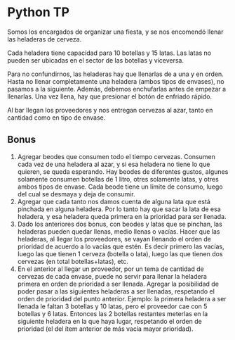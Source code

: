 # Python TP
Somos los encargados de organizar una fiesta, y se nos encomendó llenar las heladeras de cerveza.

Cada heladera tiene capacidad para 10 botellas  y 15 latas. Las latas no pueden ser
ubicadas en el sector de las botellas y viceversa.

Para no confundirnos, las heladeras hay que llenarlas de a una y en orden. Hasta no llenar completamente
una heladera (ambos tipos de envases), no pasamos a la siguiente. Además, debemos enchufarlas antes
de empezar a llenarlas. Una vez llena, hay que presionar el botón de enfriado rápido.

Al bar llegan los proveedores y nos entregan cervezas al azar, tanto en cantidad como en tipo de envase. 

## Bonus
1. Agregar beodes que consumen todo el tiempo cervezas. Consumen cada vez de una heladera al azar, y si esa heladera no tiene lo que quieren, se queda esperando. Hay beodes de diferentes gustos, algunes solamente consumen botellas de 1 litro, otres solamente latas, y otres ambos tipos de envase. 
Cada beode tiene un límite de consumo, luego del cual se desmaya y deja de consumir.
1. Agregar que cada tanto nos damos cuenta de alguna lata que está pinchada en alguna heladera. Por lo tanto hay que sacar la lata de esa heladera, y esa heladera queda primera en la prioridad para ser llenada.
1. Dado los anteriores dos bonus, con beodes y latas que se pinchan, las heladeras pueden quedar llenas, medio llenas o vacías. Hacer que las heladeras, al llegar los proveedores, se vayan llenando el orden de prioridad de acuerdo a lo vacías que estén. Es decir primero las vacías, luego las que tienen 1 cerveza (botella o lata), luego las que tienen dos cervezas (en total botellas+latas), etc.
1. En el anterior al llegar un proveedor, por un tema de cantidad de cervezas de cada envase, puede no servir para llenar la heladera primera en orden de prioridad a ser llenada. Agregar la posibilidad de poder pasar a las siguientes heladeras a ser llenadas, respetando el orden de prioridad del punto anterior.
Ejemplo: la primera heladera a ser llenada le faltan 3 botellas y 10 latas, pero el proveedor cae con 5 botellas y 6 latas. Entonces las 2 botellas restantes meterlas en la siguiente heladera en la que haya lugar, respetando el orden de prioridad (el del ítem anterior de más vacía mayor prioridad).
